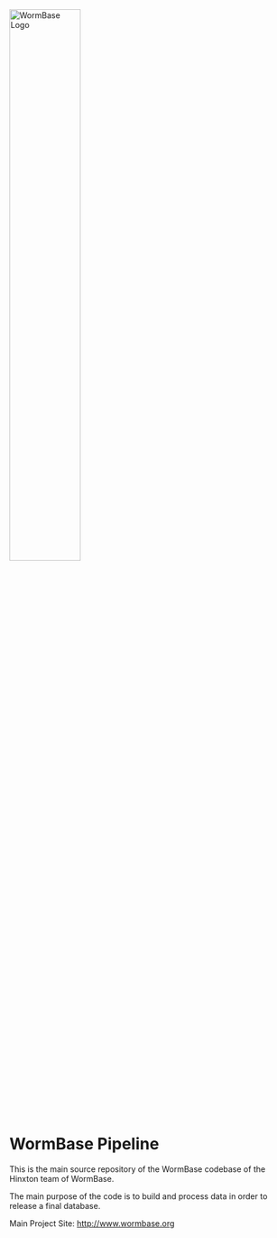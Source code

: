 
<a href="https://wormbase.org/">
 <img alt="WormBase Logo" src="https://wormbase.org/img/logo/logo_wormbase_gradient.svg" width="50%" > </a>

# WormBase Pipeline

This is the main source repository of the WormBase codebase of the Hinxton team of WormBase.

The main purpose of the code is to build and process data in order to release a final database.

Main Project Site:
http://www.wormbase.org





